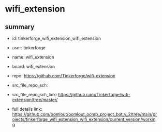 # wifi_extension
 
## summary 
* id: tinkerforge_wifi_extension_wifi_extension
* user: tinkerforge
* name: wifi_extension
* board: wifi_extension
* repo: https://github.com/Tinkerforge/wifi-extension



* src_file_repo_sch: 
* src_file_repo_sch_link: https://github.com/Tinkerforge/wifi-extension/tree/master/
* full details link: https://github.com/oomlout/oomlout_oomp_project_bot_v_2/tree/main/projects/tinkerforge_wifi_extension_wifi_extension/current_version/working  







